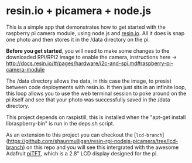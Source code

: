 # resin.io + picamera + node.js 

This is a simple app that demonstrates how to get started with the raspberry pi camera module, using node.js and [resin.io](https://resin.io/). All it does is snap one photo and then stores it in the /data directory on the pi.

**Before you get started**, you will need to make some changes to the downloaded RPI/RPI2 image to enable the camera, instructions here -> http://docs.resin.io/#/pages/hardware/i2c-and-spi.md#raspberry-pi-camera-module

The /data directory allows the data, in this case the image, to presist between code deployments with resin.io. It then just sits in an infinite loop, this loop allows you to use the web terminal session to poke around on the pi itself and see that your photo was successfully saved in the /data directory.

This project depends on raspistill, this is installed when the "apt-get install libraspberry-bin" is run in the deps.sh script.

As an extension to this project you can checkout the [`lcd-branch`] (https://github.com/shaunmulligan/resin-rpi-nodejs-picamera/tree/lcd-branch) on this repo and you will see this intergrated with the awesome Adafruit [piTFT](http://www.adafruit.com/product/1601), which is a 2.8" LCD display designed for the pi.
